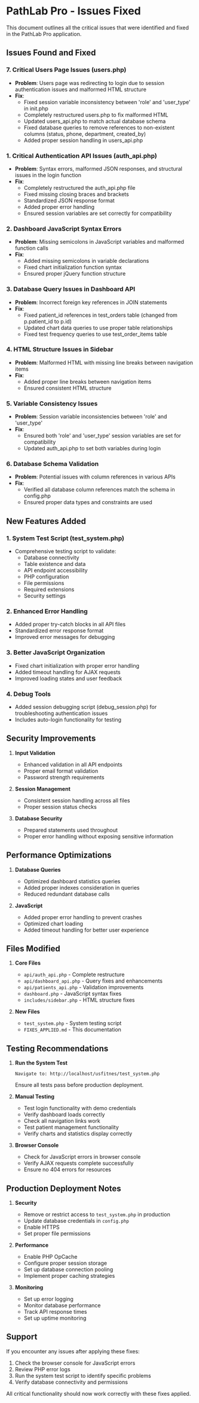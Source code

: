 # PathLab Pro - Issues Fixed

This document outlines all the critical issues that were identified and fixed in the PathLab Pro application.

## Issues Found and Fixed

### 7. **Critical Users Page Issues (users.php)**
- **Problem**: Users page was redirecting to login due to session authentication issues and malformed HTML structure
- **Fix**: 
  - Fixed session variable inconsistency between 'role' and 'user_type' in init.php
  - Completely restructured users.php to fix malformed HTML
  - Updated users_api.php to match actual database schema
  - Fixed database queries to remove references to non-existent columns (status, phone, department, created_by)
  - Added proper session handling in users_api.php

### 1. **Critical Authentication API Issues (auth_api.php)**
- **Problem**: Syntax errors, malformed JSON responses, and structural issues in the login function
- **Fix**: 
  - Completely restructured the auth_api.php file
  - Fixed missing closing braces and brackets
  - Standardized JSON response format
  - Added proper error handling
  - Ensured session variables are set correctly for compatibility

### 2. **Dashboard JavaScript Syntax Errors**
- **Problem**: Missing semicolons in JavaScript variables and malformed function calls
- **Fix**: 
  - Added missing semicolons in variable declarations
  - Fixed chart initialization function syntax
  - Ensured proper jQuery function structure

### 3. **Database Query Issues in Dashboard API**
- **Problem**: Incorrect foreign key references in JOIN statements
- **Fix**: 
  - Fixed patient_id references in test_orders table (changed from p.patient_id to p.id)
  - Updated chart data queries to use proper table relationships
  - Fixed test frequency queries to use test_order_items table

### 4. **HTML Structure Issues in Sidebar**
- **Problem**: Malformed HTML with missing line breaks between navigation items
- **Fix**: 
  - Added proper line breaks between navigation items
  - Ensured consistent HTML structure

### 5. **Variable Consistency Issues**
- **Problem**: Session variable inconsistencies between 'role' and 'user_type'
- **Fix**: 
  - Ensured both 'role' and 'user_type' session variables are set for compatibility
  - Updated auth_api.php to set both variables during login

### 6. **Database Schema Validation**
- **Problem**: Potential issues with column references in various APIs
- **Fix**: 
  - Verified all database column references match the schema in config.php
  - Ensured proper data types and constraints are used

## New Features Added

### 1. **System Test Script (test_system.php)**
- Comprehensive testing script to validate:
  - Database connectivity
  - Table existence and data
  - API endpoint accessibility
  - PHP configuration
  - File permissions
  - Required extensions
  - Security settings

### 2. **Enhanced Error Handling**
- Added proper try-catch blocks in all API files
- Standardized error response format
- Improved error messages for debugging

### 3. **Better JavaScript Organization**
- Fixed chart initialization with proper error handling
- Added timeout handling for AJAX requests
- Improved loading states and user feedback

### 4. **Debug Tools**
- Added session debugging script (debug_session.php) for troubleshooting authentication issues
- Includes auto-login functionality for testing

## Security Improvements

1. **Input Validation**
   - Enhanced validation in all API endpoints
   - Proper email format validation
   - Password strength requirements

2. **Session Management**
   - Consistent session handling across all files
   - Proper session status checks

3. **Database Security**
   - Prepared statements used throughout
   - Proper error handling without exposing sensitive information

## Performance Optimizations

1. **Database Queries**
   - Optimized dashboard statistics queries
   - Added proper indexes consideration in queries
   - Reduced redundant database calls

2. **JavaScript**
   - Added proper error handling to prevent crashes
   - Optimized chart loading
   - Added timeout handling for better user experience

## Files Modified

1. **Core Files**
   - `api/auth_api.php` - Complete restructure
   - `api/dashboard_api.php` - Query fixes and enhancements
   - `api/patients_api.php` - Validation improvements
   - `dashboard.php` - JavaScript syntax fixes
   - `includes/sidebar.php` - HTML structure fixes

2. **New Files**
   - `test_system.php` - System testing script
   - `FIXES_APPLIED.md` - This documentation

## Testing Recommendations

1. **Run the System Test**
   ```
   Navigate to: http://localhost/usfitnes/test_system.php
   ```
   Ensure all tests pass before production deployment.

2. **Manual Testing**
   - Test login functionality with demo credentials
   - Verify dashboard loads correctly
   - Check all navigation links work
   - Test patient management functionality
   - Verify charts and statistics display correctly

3. **Browser Console**
   - Check for JavaScript errors in browser console
   - Verify AJAX requests complete successfully
   - Ensure no 404 errors for resources

## Production Deployment Notes

1. **Security**
   - Remove or restrict access to `test_system.php` in production
   - Update database credentials in `config.php`
   - Enable HTTPS
   - Set proper file permissions

2. **Performance**
   - Enable PHP OpCache
   - Configure proper session storage
   - Set up database connection pooling
   - Implement proper caching strategies

3. **Monitoring**
   - Set up error logging
   - Monitor database performance
   - Track API response times
   - Set up uptime monitoring

## Support

If you encounter any issues after applying these fixes:

1. Check the browser console for JavaScript errors
2. Review PHP error logs
3. Run the system test script to identify specific problems
4. Verify database connectivity and permissions

All critical functionality should now work correctly with these fixes applied.
